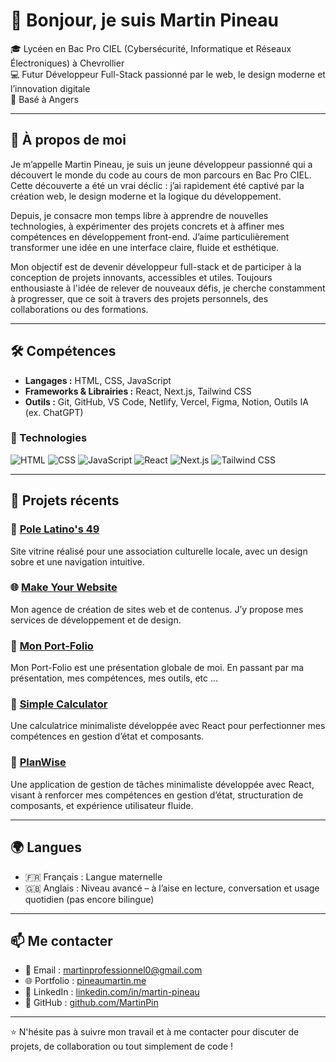 # 👋 Bonjour, je suis Martin Pineau

🎓 Lycéen en Bac Pro CIEL (Cybersécurité, Informatique et Réseaux Électroniques) à Chevrollier  
💻 Futur Développeur Full-Stack passionné par le web, le design moderne et l’innovation digitale  
📍 Basé à Angers

---

## 🚀 À propos de moi

Je m’appelle Martin Pineau, je suis un jeune développeur passionné qui a découvert le monde du code au cours de mon parcours en Bac Pro CIEL. Cette découverte a été un vrai déclic : j’ai rapidement été captivé par la création web, le design moderne et la logique du développement.

Depuis, je consacre mon temps libre à apprendre de nouvelles technologies, à expérimenter des projets concrets et à affiner mes compétences en développement front-end. J’aime particulièrement transformer une idée en une interface claire, fluide et esthétique.

Mon objectif est de devenir développeur full-stack et de participer à la conception de projets innovants, accessibles et utiles. Toujours enthousiaste à l'idée de relever de nouveaux défis, je cherche constamment à progresser, que ce soit à travers des projets personnels, des collaborations ou des formations.

---

## 🛠️ Compétences

- **Langages :** HTML, CSS, JavaScript  
- **Frameworks & Librairies :** React, Next.js, Tailwind CSS  
- **Outils :** Git, GitHub, VS Code, Netlify, Vercel, Figma, Notion, Outils IA (ex. ChatGPT)

### 🔧 Technologies

![HTML](https://img.shields.io/badge/HTML5-E34F26?style=for-the-badge&logo=html5&logoColor=white)
![CSS](https://img.shields.io/badge/CSS3-1572B6?style=for-the-badge&logo=css3&logoColor=white)
![JavaScript](https://img.shields.io/badge/JavaScript-F7DF1E?style=for-the-badge&logo=javascript&logoColor=black)
![React](https://img.shields.io/badge/React-20232A?style=for-the-badge&logo=react&logoColor=61DAFB)
![Next.js](https://img.shields.io/badge/Next.js-000000?style=for-the-badge&logo=nextdotjs&logoColor=white)
![Tailwind CSS](https://img.shields.io/badge/Tailwind_CSS-38B2AC?style=for-the-badge&logo=tailwind-css&logoColor=white)

---

## 💼 Projets récents

### 🔗 [Pole Latino's 49](https://polelatinos49.fr/)  
Site vitrine réalisé pour une association culturelle locale, avec un design sobre et une navigation intuitive.

### 🌐 [Make Your Website](https://make-your-website.fr/)  
Mon agence de création de sites web et de contenus. J’y propose mes services de développement et de design.

### 👔 [Mon Port-Folio](https://pineaumartin.me/)
Mon Port-Folio est une présentation globale de moi. En passant par ma présentation, mes compétences, mes outils, etc ...

### 🧮 [Simple Calculator](https://simple-calculatorrr.netlify.app/)  
Une calculatrice minimaliste développée avec React pour perfectionner mes compétences en gestion d’état et composants.

### 📝 [PlanWise](https://to-do-app-nu-red.vercel.app/)  
Une application de gestion de tâches minimaliste développée avec React, visant à renforcer mes compétences en gestion d’état, structuration de composants, et expérience utilisateur fluide.

---

## 🌍 Langues

- 🇫🇷 Français : Langue maternelle  
- 🇬🇧 Anglais : Niveau avancé – à l’aise en lecture, conversation et usage quotidien (pas encore bilingue)

---

## 📫 Me contacter

- 📧 Email : [martinprofessionnel0@gmail.com](mailto:martinprofessionnel0@gmail.com)  
- 🌐 Portfolio : [pineaumartin.me](https://pineaumartin.me/)  
- 💼 LinkedIn : [linkedin.com/in/martin-pineau](https://www.linkedin.com/in/martin-pineau/)  
- 🐙 GitHub : [github.com/MartinPin](https://github.com/MartinPin)

---

⭐ N'hésite pas à suivre mon travail et à me contacter pour discuter de projets, de collaboration ou tout simplement de code !
